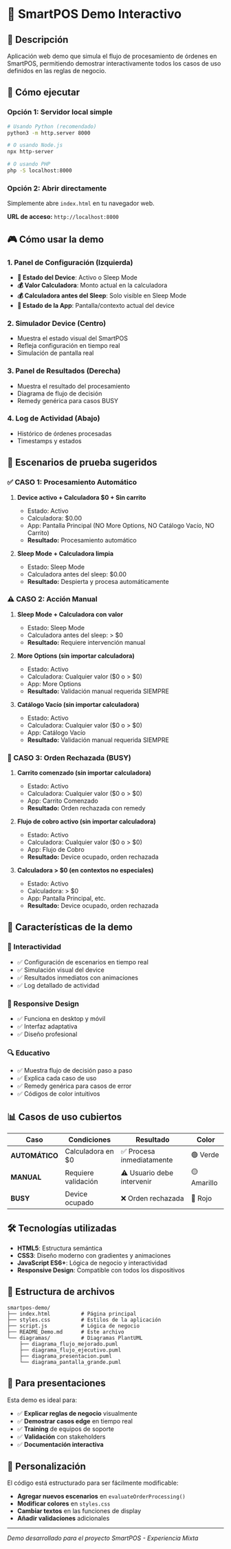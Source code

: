 # 🏪 SmartPOS Demo Interactivo

## 🎯 Descripción

Aplicación web demo que simula el flujo de procesamiento de órdenes en SmartPOS, permitiendo demostrar interactivamente todos los casos de uso definidos en las reglas de negocio.

## 🚀 Cómo ejecutar

### Opción 1: Servidor local simple
```bash
# Usando Python (recomendado)
python3 -m http.server 8000

# O usando Node.js
npx http-server

# O usando PHP
php -S localhost:8000
```

### Opción 2: Abrir directamente
Simplemente abre `index.html` en tu navegador web.

**URL de acceso:** `http://localhost:8000`

## 🎮 Cómo usar la demo

### 1. **Panel de Configuración (Izquierda)**
- **🔋 Estado del Device**: Activo o Sleep Mode
- **💰 Valor Calculadora**: Monto actual en la calculadora
- **💰 Calculadora antes del Sleep**: Solo visible en Sleep Mode
- **📱 Estado de la App**: Pantalla/contexto actual del device

### 2. **Simulador Device (Centro)**
- Muestra el estado visual del SmartPOS
- Refleja configuración en tiempo real
- Simulación de pantalla real

### 3. **Panel de Resultados (Derecha)**
- Muestra el resultado del procesamiento
- Diagrama de flujo de decisión
- Remedy genérica para casos BUSY

### 4. **Log de Actividad (Abajo)**
- Histórico de órdenes procesadas
- Timestamps y estados

## 🧪 Escenarios de prueba sugeridos

### ✅ CASO 1: Procesamiento Automático
1. **Device activo + Calculadora $0 + Sin carrito**
   - Estado: Activo
   - Calculadora: $0.00
   - App: Pantalla Principal (NO More Options, NO Catálogo Vacío, NO Carrito)
   - **Resultado:** Procesamiento automático

2. **Sleep Mode + Calculadora limpia**
   - Estado: Sleep Mode
   - Calculadora antes del sleep: $0.00
   - **Resultado:** Despierta y procesa automáticamente

### ⚠️ CASO 2: Acción Manual
1. **Sleep Mode + Calculadora con valor**
   - Estado: Sleep Mode
   - Calculadora antes del sleep: > $0
   - **Resultado:** Requiere intervención manual

2. **More Options (sin importar calculadora)**
   - Estado: Activo
   - Calculadora: Cualquier valor ($0 o > $0)
   - App: More Options
   - **Resultado:** Validación manual requerida SIEMPRE

3. **Catálogo Vacío (sin importar calculadora)**
   - Estado: Activo
   - Calculadora: Cualquier valor ($0 o > $0)
   - App: Catálogo Vacío
   - **Resultado:** Validación manual requerida SIEMPRE

### 🚫 CASO 3: Orden Rechazada (BUSY)
1. **Carrito comenzado (sin importar calculadora)**
   - Estado: Activo
   - Calculadora: Cualquier valor ($0 o > $0)
   - App: Carrito Comenzado
   - **Resultado:** Orden rechazada con remedy

2. **Flujo de cobro activo (sin importar calculadora)**
   - Estado: Activo
   - Calculadora: Cualquier valor ($0 o > $0)
   - App: Flujo de Cobro
   - **Resultado:** Device ocupado, orden rechazada

3. **Calculadora > $0 (en contextos no especiales)**
   - Estado: Activo
   - Calculadora: > $0
   - App: Pantalla Principal, etc.
   - **Resultado:** Device ocupado, orden rechazada

## 🎨 Características de la demo

### 🎯 Interactividad
- ✅ Configuración de escenarios en tiempo real
- ✅ Simulación visual del device
- ✅ Resultados inmediatos con animaciones
- ✅ Log detallado de actividad

### 📱 Responsive Design
- ✅ Funciona en desktop y móvil
- ✅ Interfaz adaptativa
- ✅ Diseño profesional

### 🔍 Educativo
- ✅ Muestra flujo de decisión paso a paso
- ✅ Explica cada caso de uso
- ✅ Remedy genérica para casos de error
- ✅ Códigos de color intuitivos

## 📊 Casos de uso cubiertos

| Caso | Condiciones | Resultado | Color |
|------|------------|-----------|-------|
| **AUTOMÁTICO** | Calculadora en $0 | ✅ Procesa inmediatamente | 🟢 Verde |
| **MANUAL** | Requiere validación | ⚠️ Usuario debe intervenir | 🟡 Amarillo |
| **BUSY** | Device ocupado | ❌ Orden rechazada | 🔴 Rojo |

## 🛠️ Tecnologías utilizadas

- **HTML5**: Estructura semántica
- **CSS3**: Diseño moderno con gradientes y animaciones
- **JavaScript ES6+**: Lógica de negocio y interactividad
- **Responsive Design**: Compatible con todos los dispositivos

## 📁 Estructura de archivos

```
smartpos-demo/
├── index.html          # Página principal
├── styles.css          # Estilos de la aplicación
├── script.js           # Lógica de negocio
├── README_Demo.md      # Este archivo
└── diagramas/          # Diagramas PlantUML
    ├── diagrama_flujo_mejorado.puml
    ├── diagrama_flujo_ejecutivo.puml
    ├── diagrama_presentacion.puml
    └── diagrama_pantalla_grande.puml
```

## 🎤 Para presentaciones

Esta demo es ideal para:
- ✅ **Explicar reglas de negocio** visualmente
- ✅ **Demostrar casos edge** en tiempo real
- ✅ **Training** de equipos de soporte
- ✅ **Validación** con stakeholders
- ✅ **Documentación interactiva**

## 🔧 Personalización

El código está estructurado para ser fácilmente modificable:
- **Agregar nuevos escenarios** en `evaluateOrderProcessing()`
- **Modificar colores** en `styles.css`
- **Cambiar textos** en las funciones de display
- **Añadir validaciones** adicionales

---

*Demo desarrollado para el proyecto SmartPOS - Experiencia Mixta* 